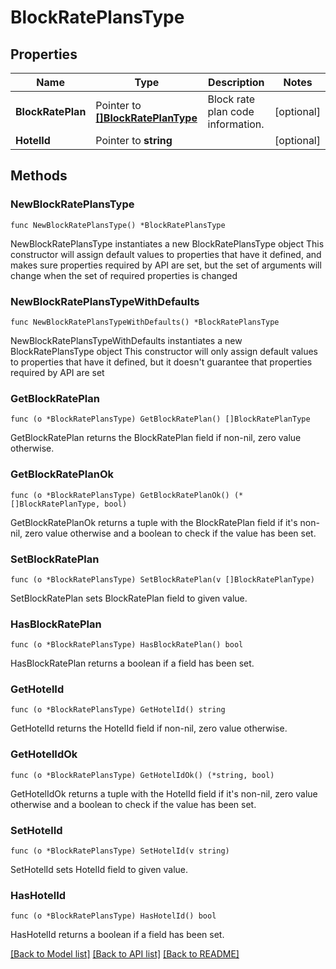 # BlockRatePlansType

## Properties

Name | Type | Description | Notes
------------ | ------------- | ------------- | -------------
**BlockRatePlan** | Pointer to [**[]BlockRatePlanType**](BlockRatePlanType.md) | Block rate plan code information. | [optional] 
**HotelId** | Pointer to **string** |  | [optional] 

## Methods

### NewBlockRatePlansType

`func NewBlockRatePlansType() *BlockRatePlansType`

NewBlockRatePlansType instantiates a new BlockRatePlansType object
This constructor will assign default values to properties that have it defined,
and makes sure properties required by API are set, but the set of arguments
will change when the set of required properties is changed

### NewBlockRatePlansTypeWithDefaults

`func NewBlockRatePlansTypeWithDefaults() *BlockRatePlansType`

NewBlockRatePlansTypeWithDefaults instantiates a new BlockRatePlansType object
This constructor will only assign default values to properties that have it defined,
but it doesn't guarantee that properties required by API are set

### GetBlockRatePlan

`func (o *BlockRatePlansType) GetBlockRatePlan() []BlockRatePlanType`

GetBlockRatePlan returns the BlockRatePlan field if non-nil, zero value otherwise.

### GetBlockRatePlanOk

`func (o *BlockRatePlansType) GetBlockRatePlanOk() (*[]BlockRatePlanType, bool)`

GetBlockRatePlanOk returns a tuple with the BlockRatePlan field if it's non-nil, zero value otherwise
and a boolean to check if the value has been set.

### SetBlockRatePlan

`func (o *BlockRatePlansType) SetBlockRatePlan(v []BlockRatePlanType)`

SetBlockRatePlan sets BlockRatePlan field to given value.

### HasBlockRatePlan

`func (o *BlockRatePlansType) HasBlockRatePlan() bool`

HasBlockRatePlan returns a boolean if a field has been set.

### GetHotelId

`func (o *BlockRatePlansType) GetHotelId() string`

GetHotelId returns the HotelId field if non-nil, zero value otherwise.

### GetHotelIdOk

`func (o *BlockRatePlansType) GetHotelIdOk() (*string, bool)`

GetHotelIdOk returns a tuple with the HotelId field if it's non-nil, zero value otherwise
and a boolean to check if the value has been set.

### SetHotelId

`func (o *BlockRatePlansType) SetHotelId(v string)`

SetHotelId sets HotelId field to given value.

### HasHotelId

`func (o *BlockRatePlansType) HasHotelId() bool`

HasHotelId returns a boolean if a field has been set.


[[Back to Model list]](../README.md#documentation-for-models) [[Back to API list]](../README.md#documentation-for-api-endpoints) [[Back to README]](../README.md)


